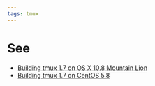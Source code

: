 ```yaml
---
tags: tmux
---
```


# See

-   [Building tmux 1.7 on OS X 10.8 Mountain Lion](/wiki/Building_tmux_1.7_on_OS_X_10.8_Mountain_Lion)
-   [Building tmux 1.7 on CentOS 5.8](/wiki/Building_tmux_1.7_on_CentOS_5.8)

